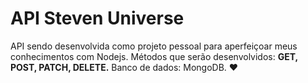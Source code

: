 # API Steven Universe

API sendo desenvolvida como projeto pessoal para aperfeiçoar meus conhecimentos com Nodejs. 
Métodos que serão desenvolvidos: **GET, POST, PATCH, DELETE.**
Banco de dados: MongoDB. ❤


